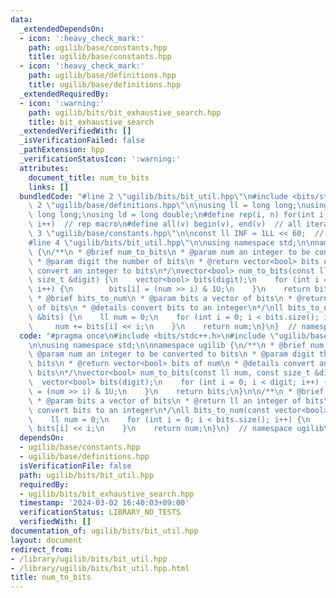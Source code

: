 ```yaml
---
data:
  _extendedDependsOn:
  - icon: ':heavy_check_mark:'
    path: ugilib/base/constants.hpp
    title: ugilib/base/constants.hpp
  - icon: ':heavy_check_mark:'
    path: ugilib/base/definitions.hpp
    title: ugilib/base/definitions.hpp
  _extendedRequiredBy:
  - icon: ':warning:'
    path: ugilib/bits/bit_exhaustive_search.hpp
    title: bit_exhaustive_search
  _extendedVerifiedWith: []
  _isVerificationFailed: false
  _pathExtension: hpp
  _verificationStatusIcon: ':warning:'
  attributes:
    document_title: num_to_bits
    links: []
  bundledCode: "#line 2 \"ugilib/bits/bit_util.hpp\"\n#include <bits/stdc++.h>\n#line\
    \ 2 \"ugilib/base/definitions.hpp\"\n\nusing ll = long long;\nusing ull = unsigned\
    \ long long;\nusing ld = long double;\n#define rep(i, n) for(int i = 0; i < (int)(n);\
    \ i++)  // rep macro\n#define all(v) begin(v), end(v)  // all iterator\n#line\
    \ 3 \"ugilib/base/constants.hpp\"\n\nconst ll INF = 1LL << 60;  // infinity\n\
    #line 4 \"ugilib/bits/bit_util.hpp\"\n\nusing namespace std;\n\nnamespace ugilib\
    \ {\n/**\n * @brief num_to_bits\n * @param num an integer to be converted to bits\n\
    \ * @param digit the number of bits\n * @return vector<bool> bits of num\n * @details\
    \ convert an integer to bits\n*/\nvector<bool> num_to_bits(const ll num, const\
    \ size_t &digit) {\n    vector<bool> bits(digit);\n    for (int i = 0; i < digit;\
    \ i++) {\n        bits[i] = (num >> i) & 1U;\n    }\n    return bits;\n}\n\n/**\n\
    \ * @brief bits_to_num\n * @param bits a vector of bits\n * @return ll an integer\
    \ of bits\n * @details convert bits to an integer\n*/\nll bits_to_num(const vector<bool>\
    \ &bits) {\n    ll num = 0;\n    for (int i = 0; i < bits.size(); i++) {\n   \
    \     num += bits[i] << i;\n    }\n    return num;\n}\n}  // namespace ugilib\n"
  code: "#pragma once\n#include <bits/stdc++.h>\n#include \"ugilib/base/constants.hpp\"\
    \n\nusing namespace std;\n\nnamespace ugilib {\n/**\n * @brief num_to_bits\n *\
    \ @param num an integer to be converted to bits\n * @param digit the number of\
    \ bits\n * @return vector<bool> bits of num\n * @details convert an integer to\
    \ bits\n*/\nvector<bool> num_to_bits(const ll num, const size_t &digit) {\n  \
    \  vector<bool> bits(digit);\n    for (int i = 0; i < digit; i++) {\n        bits[i]\
    \ = (num >> i) & 1U;\n    }\n    return bits;\n}\n\n/**\n * @brief bits_to_num\n\
    \ * @param bits a vector of bits\n * @return ll an integer of bits\n * @details\
    \ convert bits to an integer\n*/\nll bits_to_num(const vector<bool> &bits) {\n\
    \    ll num = 0;\n    for (int i = 0; i < bits.size(); i++) {\n        num +=\
    \ bits[i] << i;\n    }\n    return num;\n}\n}  // namespace ugilib\n"
  dependsOn:
  - ugilib/base/constants.hpp
  - ugilib/base/definitions.hpp
  isVerificationFile: false
  path: ugilib/bits/bit_util.hpp
  requiredBy:
  - ugilib/bits/bit_exhaustive_search.hpp
  timestamp: '2024-03-02 16:40:03+09:00'
  verificationStatus: LIBRARY_NO_TESTS
  verifiedWith: []
documentation_of: ugilib/bits/bit_util.hpp
layout: document
redirect_from:
- /library/ugilib/bits/bit_util.hpp
- /library/ugilib/bits/bit_util.hpp.html
title: num_to_bits
---
```

